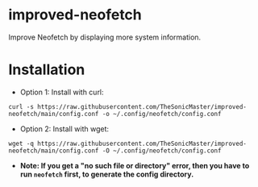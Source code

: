 # improved-neofetch
Improve Neofetch by displaying more system information.
# Installation
- Option 1: Install with curl:
```
curl -s https://raw.githubusercontent.com/TheSonicMaster/improved-neofetch/main/config.conf -o ~/.config/neofetch/config.conf
```
- Option 2: Install with wget:
```
wget -q https://raw.githubusercontent.com/TheSonicMaster/improved-neofetch/main/config.conf -O ~/.config/neofetch/config.conf
```
- **Note: If you get  a "no such file or directory" error, then you have to run `neofetch` first, to generate the config directory.**
